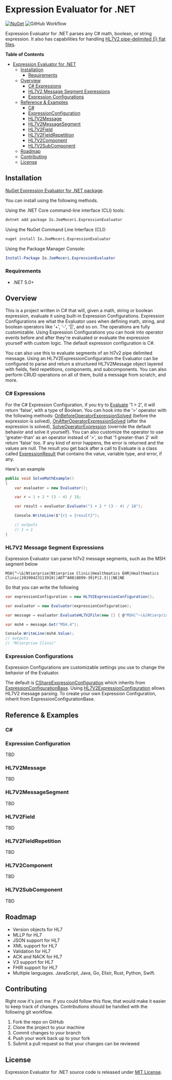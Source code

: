 # Expression Evaluator for .NET

[![NuGet](https://img.shields.io/nuget/v/Io.JoeMoceri.ExpressionEvaluator.svg)](https://www.nuget.org/packages/Io.JoeMoceri.ExpressionEvaluator/) ![GitHub Workflow](https://github.com/jmoceri34/expression-evaluator/actions/workflows/dotnet.yml/badge.svg) 

Expression Evaluator for .NET parses any C# math, boolean, or string expression. It also has capabilities for handling [HL7V2 pipe-delimited (|) flat files](https://en.wikipedia.org/wiki/Health_Level_Seven_International).

**Table of Contents**
- [Expression Evaluator for .NET](#expression-evaluator-for-net)
  - [Installation](#installation)
    - [Requirements](#requirements)
  - [Overview](#overview)
    - [C# Expressions](#c#-expressions)
    - [HL7V2 Message Segment Expressions](#hl7v2-message-segment-expressions)
    - [Expression Configurations](#expression-configurations)
  - [Reference & Examples](#reference-&-examples)
    - [C#](#c#)
    - [ExpressionConfiguration](#expression-configuration)
    - [HL7V2Message](#hl7v2message)
    - [HL7V2MessageSegment](#hl7v2messagesegment)
    - [HL7V2Field](#hl7v2field)
    - [HL7V2FieldRepetition](#hl7v2fieldrepetition)
    - [HL7V2Component](#hl7v2component)
    - [HL7V2SubComponent](#hl7v2subcomponent)
  - [Roadmap](#roadmap)
  - [Contributing](#contributing)
  - [License](#license)



## Installation
[NuGet Expression Evaluator for .NET package](https://www.nuget.org/packages/Io.JoeMoceri.ExpressionEvaluator/).

You can install using the following methods.

Using the .NET Core command-line interface (CLI) tools:

```sh
dotnet add package Io.JoeMoceri.ExpressionEvaluator
```

Using the NuGet Command Line Interface (CLI):

```sh
nuget install Io.JoeMoceri.ExpressionEvaluator
```

Using the Package Manager Console:

```powershell
Install-Package Io.JoeMoceri.ExpressionEvaluator
```

### Requirements
 - .NET 5.0+

## Overview
This is a project written in C# that will, given a math, string or boolean expression, evaluate it using built-in Expression Configurations. Expression Configurations are what the Evaluator uses when defining math, string, and boolean operators like '+', '-', '||', and so on. The operations are fully customizable. Using Expression Configurations you can hook into operator events before and after they're evaluated or evaluate the expression yourself with custom logic. The default expression configuration is C#. 

You can also use this to evaluate segments of an hl7v2 pipe delimited message. Using an HL7V2ExpressionConfiguration the Evaluator can be configured to parse and return a structured HL7V2Message object layered with fields, field repetitions, components, and subcomponents. You can also perform CRUD operations on all of them, build a message from scratch, and more.

### C# Expressions
For the C# Expression Configuration, if you try to [Evaluate](https://github.com/jmoceri34/expression-evaluator/blob/6acb88b3da1c96aaf12e14cd9ca56f4a10eb5c22/src/Io.JoeMoceri.ExpressionEvaluator/Evaluator/Evaluator.cs#L101) '1 > 2', it will return 'false', with a type of Boolean. You can hook into the '>' operator with the following methods: [OnBeforeOperatorExpressionSolved](https://github.com/jmoceri34/expression-evaluator/blob/6acb88b3da1c96aaf12e14cd9ca56f4a10eb5c22/src/Io.JoeMoceri.ExpressionEvaluator/ExpressionConfigurations/ExpressionConfigurationOperator.cs#L14) (before the expression is solved), [OnAfterOperatorExpressionSolved](https://github.com/jmoceri34/expression-evaluator/blob/6acb88b3da1c96aaf12e14cd9ca56f4a10eb5c22/src/Io.JoeMoceri.ExpressionEvaluator/ExpressionConfigurations/ExpressionConfigurationOperator.cs#L15) (after the expression is solved), [SolveOperatorExpression](https://github.com/jmoceri34/expression-evaluator/blob/6acb88b3da1c96aaf12e14cd9ca56f4a10eb5c22/src/Io.JoeMoceri.ExpressionEvaluator/ExpressionConfigurations/ExpressionConfigurationOperator.cs#L16) (override the default behavior and solve it yourself). You can also customize the operator to use 'greater-than' as an operator instead of '>', so that '1 greater-than 2' will return 'false' too. If any kind of error happens, the error is returned and the values are null. The result you get back after a call to Evaluate is a class called [ExpressionResult](https://github.com/jmoceri34/expression-evaluator/blob/6acb88b3da1c96aaf12e14cd9ca56f4a10eb5c22/src/Io.JoeMoceri.ExpressionEvaluator/Evaluator/ExpressionResult.cs#L8) that contains the value, variable type, and error, if any.

Here's an example

```csharp
public void SolveMathExample()
{
    var evaluator = new Evaluator();

    var r = 1 + 2 * (3 - 4) / 18;

    var result = evaluator.Evaluate("1 + 2 * (3 - 4) / 18");

    Console.WriteLine($"{r} = {result}");

    // outputs
    // 1 = 1
}
```

### HL7V2 Message Segment Expressions

Expression Evaluator can parse hl7v2 message segments, such as the MSH segment below
```
MSH|^~\&|Ntierprise|Ntierprise Clinic|Healthmatics EHR|Healthmatics Clinic|20190423113910||ADT^A08|8899-39|P|2.3|||NE|NE
```
So that you can write the following
```csharp
var expressionConfiguration = new HL7V2ExpressionConfiguration();

var evaluator = new Evaluator(expressionConfiguration);

var message = evaluator.EvaluateHL7V2File(new [] { @"MSH|^~\&|Ntierprise|Ntierprise Clinic|Healthmatics EHR|Healthmatics Clinic|20190423113910||ADT^A08|8899-39|P|2.3|||NE|NE" });

var msh4 = message.Get("MSH.4");

Console.WriteLine(msh4.Value);
// outputs 
// "Ntierprise Clinic"
```


### Expression Configurations
Expression Configurations are customizable settings you use to change the behavior of the Evaluator.

The default is [CSharpExpressionConfiguration](https://github.com/jmoceri34/expression-evaluator/blob/master/src/Io.JoeMoceri.ExpressionEvaluator/ExpressionConfigurations/CSharp/CSharpExpressionConfiguration.cs) which inherits from [ExpressionConfigurationBase](https://github.com/jmoceri34/expression-evaluator/blob/master/src/Io.JoeMoceri.ExpressionEvaluator/ExpressionConfigurations/ExpressionConfigurationBase.cs). Using [HL7V2ExpressionConfiguration](https://github.com/jmoceri34/expression-evaluator/blob/master/src/Io.JoeMoceri.ExpressionEvaluator/ExpressionConfigurations/HL7V2/HL7V2ExpressionConfiguration.cs) allows HL7V2 message parsing. To create your own Expression Configuration, inherit from ExpressionConfigurationBase.

## Reference & Examples
### C#

### Expression Configuration
TBD
### HL7V2Message
TBD
### HL7V2MessageSegment
TBD
### HL7V2Field
TBD
### HL7V2FieldRepetition
TBD
### HL7V2Component
TBD
### HL7V2SubComponent
TBD

## Roadmap
* Version objects for HL7
* MLLP for HL7
* JSON support for HL7
* XML support for HL7
* Validation for HL7
* ACK and NACK for HL7
* V3 support for HL7
* FHIR support for HL7
* Multiple languages. JavaScript, Java, Go, Elixir, Rust, Python, Swift.

## Contributing
Right now it's just me. If you could follow this flow, that would make it easier to keep track of changes. Contributions should be handled with the following git workflow.

1) Fork the repo on GitHub
2) Clone the project to your machine
3) Commit changes to your branch
4) Push your work back up to your fork
5) Submit a pull request so that your changes can be reviewed

## License
Expression Evaluator for .NET source code is released under [MIT License](https://en.wikipedia.org/wiki/MIT_License).
